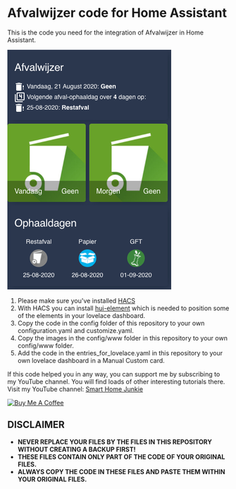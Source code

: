 # Afvalwijzer code for Home Assistant
This is the code you need for the integration of Afvalwijzer in Home Assistant. 

![](screenshot.png?raw=true)

1. Please make sure you've installed [HACS](https://www.youtube.com/watch?v=hdbYf36lfOc)
2. With HACS you can install [hui-element](https://github.com/thomasloven/lovelace-hui-element) which is needed to position some of the elements in your lovelace dashboard.
3. Copy the code in the config folder of this repository to your own configuration.yaml and customize.yaml. 
4. Copy the images in the config/www folder in this repository to your own config/www folder.
5. Add the code in the entries_for_lovelace.yaml in this repository to your own lovelace dashboard in a Manual Custom card.

If this code helped you in any way, you can support me by subscribing to my YouTube channel. You will find loads of other interesting tutorials there.
Visit my YouTube channel: [Smart Home Junkie](https://www.youtube.com/channel/UCVtQ4AOSmCFUuvixddYiSxw)


<a href="https://www.buymeacoffee.com/smarthomejunkie" target="_blank"><img src="https://cdn.buymeacoffee.com/buttons/default-blue.png" alt="Buy Me A Coffee" height="51" width="217" ></a>

## DISCLAIMER
* **NEVER REPLACE YOUR FILES BY THE FILES IN THIS REPOSITORY WITHOUT CREATING A BACKUP FIRST!**
* **THESE FILES CONTAIN ONLY PART OF THE CODE OF YOUR ORIGINAL FILES.**
* **ALWAYS COPY THE CODE IN THESE FILES AND PASTE THEM WITHIN YOUR ORIGINAL FILES.**